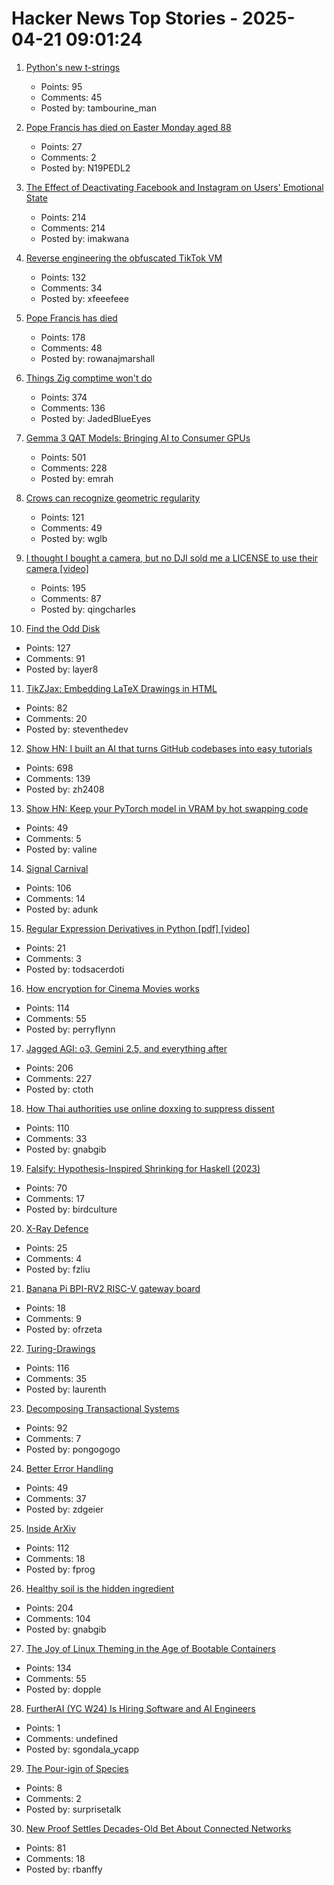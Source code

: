 # Hacker News Top Stories - 2025-04-21 09:01:24

1. [Python's new t-strings](https://davepeck.org/2025/04/11/pythons-new-t-strings/)
   - Points: 95
   - Comments: 45
   - Posted by: tambourine_man

2. [Pope Francis has died on Easter Monday aged 88](https://www.vaticannews.va/en/pope/news/2025-04/pope-francis-dies-on-easter-monday-aged-88.html)
   - Points: 27
   - Comments: 2
   - Posted by: N19PEDL2

3. [The Effect of Deactivating Facebook and Instagram on Users' Emotional State](https://www.nber.org/papers/w33697)
   - Points: 214
   - Comments: 214
   - Posted by: imakwana

4. [Reverse engineering the obfuscated TikTok VM](https://github.com/LukasOgunfeitimi/TikTok-ReverseEngineering)
   - Points: 132
   - Comments: 34
   - Posted by: xfeeefeee

5. [Pope Francis has died](https://www.bbc.co.uk/news/live/crknlnzlrzdt)
   - Points: 178
   - Comments: 48
   - Posted by: rowanajmarshall

6. [Things Zig comptime won't do](https://matklad.github.io/2025/04/19/things-zig-comptime-wont-do.html)
   - Points: 374
   - Comments: 136
   - Posted by: JadedBlueEyes

7. [Gemma 3 QAT Models: Bringing AI to Consumer GPUs](https://developers.googleblog.com/en/gemma-3-quantized-aware-trained-state-of-the-art-ai-to-consumer-gpus/)
   - Points: 501
   - Comments: 228
   - Posted by: emrah

8. [Crows can recognize geometric regularity](https://phys.org/news/2025-04-crows-geometric-regularity.html)
   - Points: 121
   - Comments: 49
   - Posted by: wglb

9. [I thought I bought a camera, but no DJI sold me a LICENSE to use their camera [video]](https://www.youtube.com/watch?v=aUOnQ_boqCw)
   - Points: 195
   - Comments: 87
   - Posted by: qingcharles

10. [Find the Odd Disk](https://colors2.alessandroroussel.com/)
   - Points: 127
   - Comments: 91
   - Posted by: layer8

11. [TikZJax: Embedding LaTeX Drawings in HTML](https://tikzjax.com/)
   - Points: 82
   - Comments: 20
   - Posted by: steventhedev

12. [Show HN: I built an AI that turns GitHub codebases into easy tutorials](https://github.com/The-Pocket/Tutorial-Codebase-Knowledge)
   - Points: 698
   - Comments: 139
   - Posted by: zh2408

13. [Show HN: Keep your PyTorch model in VRAM by hot swapping code](https://github.com/valine/training-hot-swap/)
   - Points: 49
   - Comments: 5
   - Posted by: valine

14. [Signal Carnival](https://www.quiss.org/signal_carnival/)
   - Points: 106
   - Comments: 14
   - Posted by: adunk

15. [Regular Expression Derivatives in Python [pdf] [video]](https://archive.fosdem.org/2018/schedule/event/python_regex_derivatives/attachments/slides/2363/export/events/attachments/python_regex_derivatives/slides/2363/fosdem2018.pdf)
   - Points: 21
   - Comments: 3
   - Posted by: todsacerdoti

16. [How encryption for Cinema Movies works](https://serverless.industries/2024/05/31/digital-cinema.en.html)
   - Points: 114
   - Comments: 55
   - Posted by: perryflynn

17. [Jagged AGI: o3, Gemini 2.5, and everything after](https://www.oneusefulthing.org/p/on-jagged-agi-o3-gemini-25-and-everything)
   - Points: 206
   - Comments: 227
   - Posted by: ctoth

18. [How Thai authorities use online doxxing to suppress dissent](https://citizenlab.ca/2025/04/how-thai-authorities-use-online-doxxing-to-suppress-dissent/)
   - Points: 110
   - Comments: 33
   - Posted by: gnabgib

19. [Falsify: Hypothesis-Inspired Shrinking for Haskell (2023)](https://www.well-typed.com/blog/2023/04/falsify/)
   - Points: 70
   - Comments: 17
   - Posted by: birdculture

20. [X-Ray Defence](https://lichess.org/@/Mcie/blog/x-ray-defence-hidden-resource-sudden-lifeline/HERaZrZg)
   - Points: 25
   - Comments: 4
   - Posted by: fzliu

21. [Banana Pi BPI-RV2 RISC-V gateway board](https://docs.banana-pi.org/en/BPI-RV2/BananaPi_BPI-RV2)
   - Points: 18
   - Comments: 9
   - Posted by: ofrzeta

22. [Turing-Drawings](https://github.com/maximecb/Turing-Drawings)
   - Points: 116
   - Comments: 35
   - Posted by: laurenth

23. [Decomposing Transactional Systems](https://transactional.blog/blog/2025-decomposing-transactional-systems)
   - Points: 92
   - Comments: 7
   - Posted by: pongogogo

24. [Better Error Handling](https://meowbark.dev/Better-error-handling)
   - Points: 49
   - Comments: 37
   - Posted by: zdgeier

25. [Inside ArXiv](https://www.wired.com/story/inside-arxiv-most-transformative-code-science/)
   - Points: 112
   - Comments: 18
   - Posted by: fprog

26. [Healthy soil is the hidden ingredient](https://www.nature.com/articles/d41586-025-01026-x)
   - Points: 204
   - Comments: 104
   - Posted by: gnabgib

27. [The Joy of Linux Theming in the Age of Bootable Containers](https://blues.win/posts/joy-of-linux-theming/)
   - Points: 134
   - Comments: 55
   - Posted by: dopple

28. [FurtherAI (YC W24) Is Hiring Software and AI Engineers](https://www.ycombinator.com/companies/furtherai/jobs)
   - Points: 1
   - Comments: undefined
   - Posted by: sgondala_ycapp

29. [The Pour-igin of Species](https://pudding.cool/2025/04/wine-animals/)
   - Points: 8
   - Comments: 2
   - Posted by: surprisetalk

30. [New Proof Settles Decades-Old Bet About Connected Networks](https://www.quantamagazine.org/new-proof-settles-decades-old-bet-about-connected-networks-20250418/)
   - Points: 81
   - Comments: 18
   - Posted by: rbanffy

